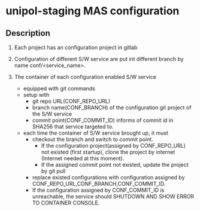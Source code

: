 unipol-staging MAS configuration
===

Description
---

1. Each project has an configuration project in gitlab

2. Configuration of different S/W service are put int different branch by name conf/<service_name>.

3. The container of each configuration enabled S/W service
    - equipped with git commands
    - setup with
        - git repo URL(CONF_REPO_URL)
        - branch name(CONF_BRANCH) of the configuration git project of the S/W service
        - commit point(CONF_COMMIT_ID) informs of commit id in SHA256 that service targeted to.
    - each time the container of S/W service brought up, it must
        - checkout the branch and switch to commit point.
            - If the configuration project(assigned by CONF_REPO_URL) not existed (first startup), clone the project by internet (Internet needed at this moment).
            - If the assigned commit point not existed, update the project by git pull
        - replace existed configurations with configuration assigned by CONF_REPO_URL,CONF_BRANCH,CONF_COMMIT_ID.
        - If the configuration assigned by CONF_COMMIT_ID is unreachable, the service should SHUTDOWN AND SHOW ERROR TO CONTAINER CONSOLE.
